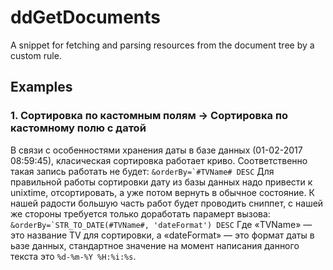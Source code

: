# ddGetDocuments
A snippet for fetching and parsing resources from the document tree by a custom rule.

## Examples
### 1. Сортировка по кастомным полям → Сортировка по кастомному полю с датой
В связи с особенностями хранения даты в базе данных (01-02-2017 08:59:45), класическая сортировка работает криво. Соответственно такая запись работать не будет:
```&orderBy=`#TVName# DESC```
Для правильной работы сортировки дату из базы данных надо привести к unixtime, отсортировать, а уже потом вернуть в обычное состояние. К нашей радости большую часть работ будет проводить сниппет, с нашей же стороны требуется только доработать парамерт вызова:
```&orderBy=`STR_TO_DATE(#TVName#, 'dateFormat') DESC```
Где «TVName» — это название TV для сортировки, а «dateFormat» — это формат даты в ьазе данных, стандартное значение на момент написания данного текста это `%d-%m-%Y %H:%i:%s`.